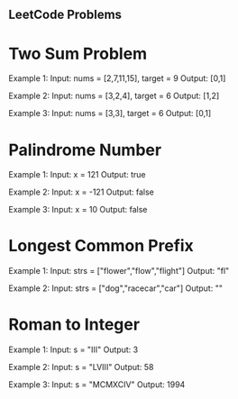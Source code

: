 ## LeetCode Problems


# Two Sum Problem
  Example 1:
  Input: nums = [2,7,11,15], target = 9
  Output: [0,1]
  
  Example 2:
  Input: nums = [3,2,4], target = 6
  Output: [1,2]
  
  Example 3:
  Input: nums = [3,3], target = 6
  Output: [0,1]

# Palindrome Number
  Example 1:
  Input: x = 121
  Output: true

  Example 2:
  Input: x = -121
  Output: false

  Example 3:
  Input: x = 10
  Output: false

# Longest Common Prefix
  Example 1:
  Input: strs = ["flower","flow","flight"]
  Output: "fl"

  Example 2:
  Input: strs = ["dog","racecar","car"]
  Output: ""
  
# Roman to Integer
  Example 1:
  Input: s = "III"
  Output: 3
  
  Example 2:
  Input: s = "LVIII"
  Output: 58
  
  Example 3:
  Input: s = "MCMXCIV"
  Output: 1994